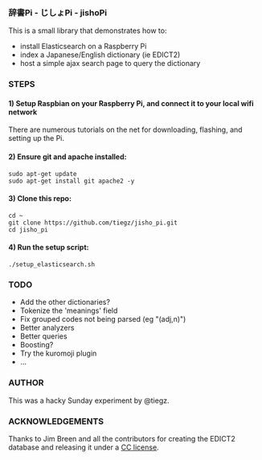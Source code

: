 ### 辞書Pi - じしょPi - jishoPi

This is a small library that demonstrates how to:

  * install Elasticsearch on a Raspberry Pi
  * index a Japanese/English dictionary (ie EDICT2)
  * host a simple ajax search page to query the dictionary

### STEPS

#### 1) Setup Raspbian on your Raspberry Pi, and connect it to your local wifi network

There are numerous tutorials on the net for downloading, flashing, and setting up the Pi.

#### 2) Ensure git and apache installed:

``` shell
sudo apt-get update
sudo apt-get install git apache2 -y
```

#### 3) Clone this repo:

``` shell
cd ~
git clone https://github.com/tiegz/jisho_pi.git
cd jisho_pi
```

#### 4) Run the setup script:

``` shell
./setup_elasticsearch.sh
```



### TODO

* Add the other dictionaries?
* Tokenize the 'meanings' field
* Fix grouped codes not being parsed (eg "(adj,n)")
* Better analyzers
* Better queries
* Boosting?
* Try the kuromoji plugin
* ...

### AUTHOR

This was a hacky Sunday experiment by @tiegz.

### ACKNOWLEDGEMENTS

Thanks to Jim Breen and all the contributors for creating the EDICT2 database
and releasing it under a [CC license](http://www.edrdg.org/jmdict/edict.html).